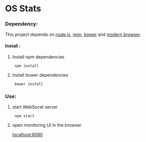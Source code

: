 # OS Stats

### Dependency:
This project depends on [node.js](https://nodejs.org/), [npm](https://www.npmjs.com/), [bower](http://bower.io/) and [modern browser](http://browsehappy.com/).


#### Install :

1. Install npm dependencies
    
        npm install

2. Install bower dependencies

        bower install
        
### Use:

1. start WebSocet server

        npm start
        
2. open monitoring UI in the browser

    [localhost:8080](http://localhost:8080)